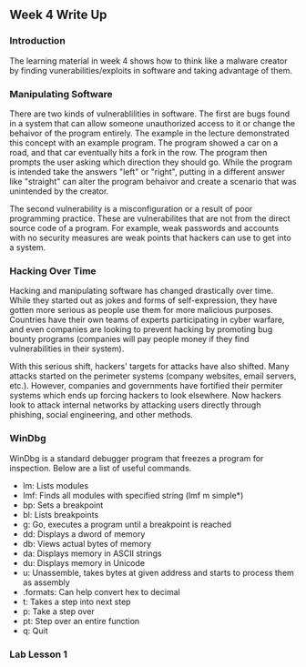 ## Week 4 Write Up
### Introduction
The learning material in week 4 shows how to think like a malware creator by finding vunerabilities/exploits in software and taking advantage of them.

### Manipulating Software
There are two kinds of vulnerablilities in software.  The first are bugs found in a system that can allow someone unauthorized access to it or change the behaivor of the program entirely.  The example in the lecture demonstrated this concept with an example program.  The program showed a car on a road, and that car eventually hits a fork in the row.  The program then prompts the user asking which direction they should go.  While the program is intended take the answers "left" or "right", putting in a different answer like "straight" can alter the program behaivor and create a scenario that was unintended by the creator.

The second vulnerability is a misconfiguration or a result of poor programming practice.  These are vulnerabilites that are not from the direct source code of a program. For example, weak passwords and accounts with no security measures are weak points that hackers can use to get into a system.

### Hacking Over Time
Hacking and manipulating software has changed drastically over time.  While they started out as jokes and forms of self-expression, they have gotten more serious as people use them for more malicious purposes.  Countries have their own teams of experts participating in cyber warfare, and even companies are looking to prevent hacking by promoting bug bounty programs (companies will pay people money if they find vulnerabilities in their system).

With this serious shift, hackers' targets for attacks have also shifted.  Many attacks started on the perimeter systems (company websites, email servers, etc.).  However, companies and governments have fortified their permiter systems which ends up forcing hackers to look elsewhere.  Now hackers look to attack internal networks by attacking users directly through phishing, social engineering, and other methods.

### WinDbg
WinDbg is a standard debugger program that freezes a program for inspection.  Below are a list of useful commands.
- lm: Lists modules
- lmf: Finds all modules with specified string (lmf m simple*)
- bp: Sets a breakpoint
- bl: Lists breakpoints
- g: Go, executes a program until a breakpoint is reached
- dd: Displays a dword of memory
- db: Views actual bytes of memory
- da: Displays memory in ASCII strings
- du: Displays memory in Unicode
- u: Unassemble, takes bytes at given address and starts to process them as assembly
- .formats: Can help convert hex to decimal
- t: Takes a step into next step
- p: Take a step over
- pt: Step over an entire function
- q: Quit

### Lab Lesson 1
